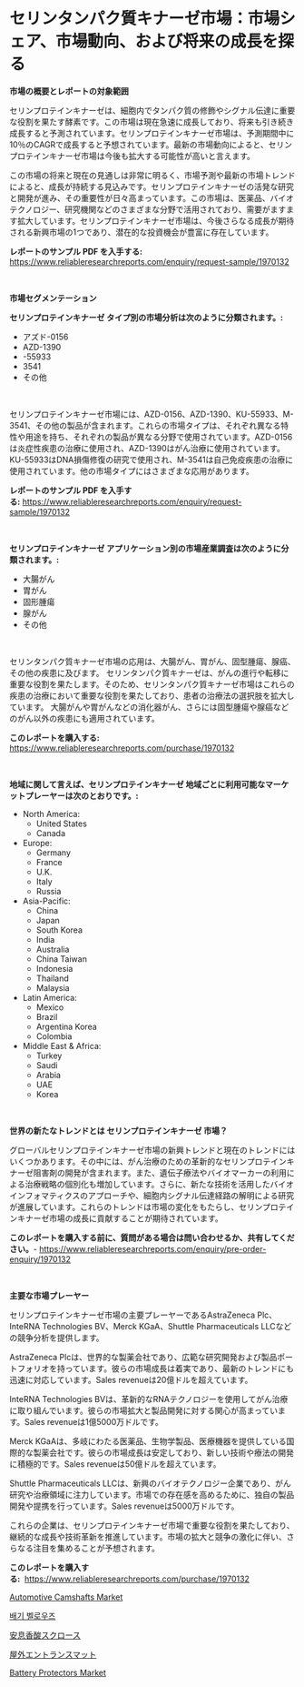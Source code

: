 <p><h1>セリンタンパク質キナーゼ市場：市場シェア、市場動向、および将来の成長を探る</h1></p><p><strong>市場の概要とレポートの対象範囲</strong></p>
<p><p>セリンプロテインキナーゼは、細胞内でタンパク質の修飾やシグナル伝達に重要な役割を果たす酵素です。この市場は現在急速に成長しており、将来も引き続き成長すると予測されています。セリンプロテインキナーゼ市場は、予測期間中に10％のCAGRで成長すると予想されています。最新の市場動向によると、セリンプロテインキナーゼ市場は今後も拡大する可能性が高いと言えます。</p><p>この市場の将来と現在の見通しは非常に明るく、市場予測や最新の市場トレンドによると、成長が持続する見込みです。セリンプロテインキナーゼの活発な研究と開発が進み、その重要性が日々高まっています。この市場は、医薬品、バイオテクノロジー、研究機関などのさまざまな分野で活用されており、需要がますます拡大しています。セリンプロテインキナーゼ市場は、今後さらなる成長が期待される新興市場の1つであり、潜在的な投資機会が豊富に存在しています。</p></p>
<p><strong>レポートのサンプル PDF を入手する:</strong> <a href="https://www.reliableresearchreports.com/enquiry/request-sample/1970132">https://www.reliableresearchreports.com/enquiry/request-sample/1970132</a></p>
<p>&nbsp;</p>
<p><strong>市場セグメンテーション</strong></p>
<p><strong>セリンプロテインキナーゼ タイプ別の市場分析は次のように分類されます。:</strong></p>
<p><ul><li>アズド-0156</li><li>AZD-1390</li><li>-55933</li><li>3541</li><li>その他</li></ul></p>
<p>&nbsp;</p>
<p><p>セリンプロテインキナーゼ市場には、AZD-0156、AZD-1390、KU-55933、M-3541、その他の製品が含まれます。これらの市場タイプは、それぞれ異なる特性や用途を持ち、それぞれの製品が異なる分野で使用されています。AZD-0156は炎症性疾患の治療に使用され、AZD-1390はがん治療に使用されています。KU-55933はDNA損傷修復の研究で使用され、M-3541は自己免疫疾患の治療に使用されています。他の市場タイプにはさまざまな応用があります。</p></p>
<p><strong>レポートのサンプル PDF を入手する:</strong>&nbsp;<a href="https://www.reliableresearchreports.com/enquiry/request-sample/1970132">https://www.reliableresearchreports.com/enquiry/request-sample/1970132</a></p>
<p>&nbsp;</p>
<p><strong> セリンプロテインキナーゼ アプリケーション別の市場産業調査は次のように分類されます。:</strong></p>
<p><ul><li>大腸がん</li><li>胃がん</li><li>固形腫瘍</li><li>腺がん</li><li>その他</li></ul></p>
<p>&nbsp;</p>
<p><p>セリンタンパク質キナーゼ市場の応用は、大腸がん、胃がん、固型腫瘍、腺癌、その他の疾患に及びます。 セリンタンパク質キナーゼは、がんの進行や転移に重要な役割を果たします。そのため、セリンタンパク質キナーゼ市場はこれらの疾患の治療において重要な役割を果たしており、患者の治療法の選択肢を拡大しています。 大腸がんや胃がんなどの消化器がん、さらには固型腫瘍や腺癌などのがん以外の疾患にも適用されています。</p></p>
<p><strong>このレポートを購入する:</strong>&nbsp; <a href="https://www.reliableresearchreports.com/purchase/1970132">https://www.reliableresearchreports.com/purchase/1970132</a></p>
<p>&nbsp;</p>
<p><strong>地域に関して言えば、セリンプロテインキナーゼ 地域ごとに利用可能なマーケットプレーヤーは次のとおりです。:</strong></p>
<p><ul>
    <li>
        North America:
        <ul>
            <li>United States</li>
            <li>Canada</li>
        </ul>
    </li>
    <li>
        Europe:
        <ul>
            <li>Germany</li>
            <li>France</li>
            <li>U.K.</li>
            <li>Italy</li>
            <li>Russia</li>
        </ul>
    </li>
    <li>
        Asia-Pacific:
        <ul>
            <li>China</li>
            <li>Japan</li>
            <li>South Korea</li>
            <li>India</li>
            <li>Australia</li>
            <li>China Taiwan</li>
            <li>Indonesia</li>
            <li>Thailand</li>
            <li>Malaysia</li>
        </ul>
    </li>
    <li>
        Latin America:
        <ul>
            <li>Mexico</li>
            <li>Brazil</li>
            <li>Argentina Korea</li>
            <li>Colombia</li>
        </ul>
    </li>
    <li>
        Middle East & Africa:
        <ul>
            <li>Turkey</li>
            <li>Saudi</li>
            <li>Arabia</li>
            <li>UAE</li>
            <li>Korea</li>
        </ul>
    </li>
    </ul></p>
<p>&nbsp;</p>
<p><strong>世界の新たなトレンドとは セリンプロテインキナーゼ 市場？</strong></p>
<p><p>グローバルセリンプロテインキナーゼ市場の新興トレンドと現在のトレンドにはいくつかあります。その中には、がん治療のための革新的なセリンプロテインキナーゼ阻害剤の開発が含まれます。また、遺伝子療法やバイオマーカーの利用による治療戦略の個別化も増加しています。さらに、新たな技術を活用したバイオインフォマティクスのアプローチや、細胞内シグナル伝達経路の解明による研究が進展しています。これらのトレンドは市場の変化をもたらし、セリンプロテインキナーゼ市場の成長に貢献することが期待されています。</p></p>
<p><strong>このレポートを購入する前に、質問がある場合は問い合わせるか、共有してください。</strong>- <a href="https://www.reliableresearchreports.com/enquiry/pre-order-enquiry/1970132">https://www.reliableresearchreports.com/enquiry/pre-order-enquiry/1970132</a></p>
<p>&nbsp;</p>
<p><strong>主要な市場プレーヤー</strong></p>
<p><p>セリンプロテインキナーゼ市場の主要プレーヤーであるAstraZeneca Plc、InteRNA Technologies BV、Merck KGaA、Shuttle Pharmaceuticals LLCなどの競争分析を提供します。</p><p>AstraZeneca Plcは、世界的な製薬会社であり、広範な研究開発および製品ポートフォリオを持っています。彼らの市場成長は着実であり、最新のトレンドにも迅速に対応しています。Sales revenueは20億ドルを超えています。</p><p>InteRNA Technologies BVは、革新的なRNAテクノロジーを使用してがん治療に取り組んでいます。彼らの市場拡大と製品開発に対する関心が高まっています。Sales revenueは1億5000万ドルです。</p><p>Merck KGaAは、多岐にわたる医薬品、生物学製品、医療機器を提供している国際的な製薬会社です。彼らの市場成長は安定しており、新しい技術や療法の開発に積極的です。Sales revenueは50億ドルを超えています。</p><p>Shuttle Pharmaceuticals LLCは、新興のバイオテクノロジー企業であり、がん研究や治療領域に注力しています。市場での存在感を高めるために、独自の製品開発や提携を行っています。Sales revenueは5000万ドルです。</p><p>これらの企業は、セリンプロテインキナーゼ市場で重要な役割を果たしており、継続的な成長や技術革新を推進しています。市場の拡大と競争の激化に伴い、さらなる注目を集めることが予想されます。</p></p>
<p><strong>このレポートを購入する:</strong>&nbsp;&nbsp;<a href="https://www.reliableresearchreports.com/purchase/1970132">https://www.reliableresearchreports.com/purchase/1970132</a></p>
<p><p><a href="https://issuu.com/reportprime-2/docs/automotive-camshafts-market-size-2030.pptx">Automotive Camshafts Market</a></p><p><a href="https://github.com/KellyLyncyh543964/Market-Research-Report-List-1/blob/main/549199810188.md">배기 벨로우즈</a></p><p><a href="https://github.com/schmahlson/Market-Research-Report-List-1/blob/main/795158711239.md">安息香酸スクロース</a></p><p><a href="https://github.com/zjkmgcs938405/Market-Research-Report-List-1/blob/main/658169411236.md">屋外エントランスマット</a></p><p><a href="https://github.com/markusgodoy/Market-Research-Report-List-2/blob/main/battery-protectors-market.md">Battery Protectors Market</a></p></p>